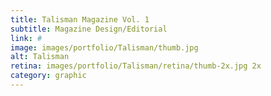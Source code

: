 ```yaml
---
title: Talisman Magazine Vol. 1
subtitle: Magazine Design/Editorial
link: #
image: images/portfolio/Talisman/thumb.jpg
alt: Talisman
retina: images/portfolio/Talisman/retina/thumb-2x.jpg 2x
category: graphic
---
```


